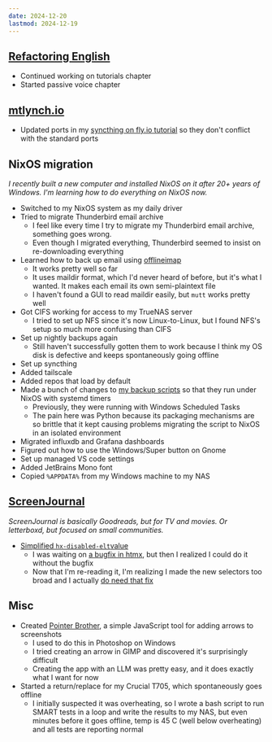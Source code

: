 ```yaml
---
date: 2024-12-20
lastmod: 2024-12-19
---
```


## [Refactoring English](https://refactoringenglish.com)

- Continued working on tutorials chapter
- Started passive voice chapter

## [mtlynch.io](https://mtlynch.io)

- Updated ports in my [syncthing on fly.io tutorial](https://github.com/mtlynch/mtlynch.io/pull/1370) so they don't conflict with the standard ports

## NixOS migration

_I recently built a new computer and installed NixOS on it after 20+ years of Windows. I'm learning how to do everything on NixOS now._

- Switched to my NixOS system as my daily driver
- Tried to migrate Thunderbird email archive
  - I feel like every time I try to migrate my Thunderbird email archive, something goes wrong.
  - Even though I migrated everything, Thunderbird seemed to insist on re-downloading everything
- Learned how to back up email using [offlineimap](https://github.com/OfflineIMAP/offlineimap3)
  - It works pretty well so far
  - It uses maildir format, which I'd never heard of before, but it's what I wanted. It makes each email its own semi-plaintext file
  - I haven't found a GUI to read maildir easily, but `mutt` works pretty well
- Got CIFS working for access to my TrueNAS server
  - I tried to set up NFS since it's now Linux-to-Linux, but I found NFS's setup so much more confusing than CIFS
- Set up nightly backups again
  - Still haven't successfully gotten them to work because I think my OS disk is defective and keeps spontaneously going offline
- Set up syncthing
- Added tailscale
- Added repos that load by default
- Made a bunch of changes to [my backup scripts](https://github.com/mtlynch/mtlynch-backup) so that they run under NixOS with systemd timers
  - Previously, they were running with Windows Scheduled Tasks
  - The pain here was Python because its packaging mechanisms are so brittle that it kept causing problems migrating the script to NixOS in an isolated environment
- Migrated influxdb and Grafana dashboards
- Figured out how to use the Windows/Super button on Gnome
- Set up managed VS code settings
- Added JetBrains Mono font
- Copied `%APPDATA%` from my Windows machine to my NAS

## [ScreenJournal](https://thescreenjournal.com/)

_ScreenJournal is basically Goodreads, but for TV and movies. Or letterboxd, but focused on small communities._

- [Simplified `hx-disabled-elt`value](https://github.com/mtlynch/screenjournal/pull/398)
  - I was waiting on [a bugfix in htmx](https://github.com/bigskysoftware/htmx/issues/2660), but then I realized I could do it without the bugfix
  - Now that I'm re-reading it, I'm realizing I made the new selectors too broad and I actually [do need that fix](https://github.com/mtlynch/screenjournal/pull/399)

## Misc

- Created [Pointer Brother](https://gitlab.com/mtlynch/pointer-brother), a simple JavaScript tool for adding arrows to screenshots
  - I used to do this in Photoshop on Windows
  - I tried creating an arrow in GIMP and discovered it's surprisingly difficult
  - Creating the app with an LLM was pretty easy, and it does exactly what I want for now
- Started a return/replace for my Crucial T705, which spontaneously goes offline
  - I initially suspected it was overheating, so I wrote a bash script to run SMART tests in a loop and write the results to my NAS, but even minutes before it goes offline, temp is 45 C (well below overheating) and all tests are reporting normal
